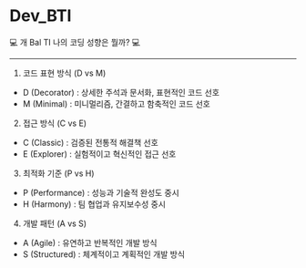 # Dev_BTI
💻 개 Bal TI 나의 코딩 성향은 뭘까? 💻

------

1. 코드 표현 방식 (D vs M)
* D (Decorator) : 상세한 주석과 문서화, 표현적인 코드 선호
* M (Minimal) : 미니멀리즘, 간결하고 함축적인 코드 선호 
2. 접근 방식 (C vs E)
* C (Classic) : 검증된 전통적 해결책 선호
* E (Explorer) : 실험적이고 혁신적인 접근 선호 
3. 최적화 기준 (P vs H)
* P (Performance) : 성능과 기술적 완성도 중시
* H (Harmony) : 팀 협업과 유지보수성 중시 
4. 개발 패턴 (A vs S)
* A (Agile) : 유연하고 반복적인 개발 방식
* S (Structured) : 체계적이고 계획적인 개발 방식

